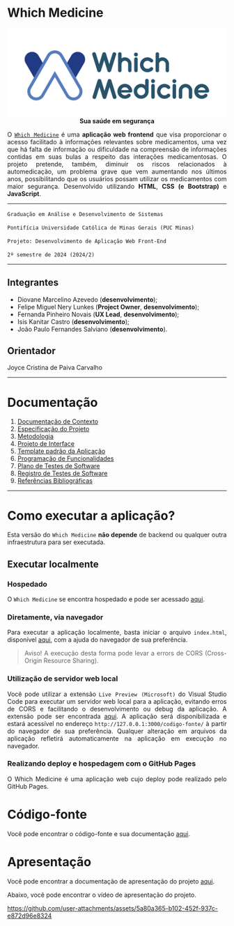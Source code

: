 <div align="justify">

# Which Medicine

<div align="center">

![](documentos/img/logo.png)
**Sua saúde em segurança**

</div>

O [`Which Medicine`](https://icei-puc-minas-pmv-ads.github.io/pmv-ads-2024-2-e1-proj-web-t1-pmv-ads-2024-2-e1-whichmedicine/src/) é uma **aplicação web frontend** que visa proporcionar o acesso facilitado à informações relevantes sobre medicamentos, uma vez que há falta de informação ou dificuldade na compreensão de informações contidas em suas bulas a respeito das interações medicamentosas. O projeto pretende, também, diminuir os riscos relacionados à automedicação, um problema grave que vem aumentando nos últimos anos, possibilitando que os usuários possam utilizar os medicamentos com maior segurança. Desenvolvido utilizando **HTML**, **CSS (e Bootstrap)** e **JavaScript**.

<hr>

`Graduação em Análise e Desenvolvimento de Sistemas`

`Pontifícia Universidade Católica de Minas Gerais (PUC Minas)`

`Projeto: Desenvolvimento de Aplicação Web Front-End`

`2º semestre de 2024 (2024/2)`

<hr>

## Integrantes

* Diovane Marcelino Azevedo (**desenvolvimento**);
* Felipe Miguel Nery Lunkes (**Project Owner**, **desenvolvimento**);
* Fernanda Pinheiro Novais (**UX Lead**, **desenvolvimento**);
* Isis Kanitar Castro (**desenvolvimento**);
* João Paulo Fernandes Salviano (**desenvolvimento**).

## Orientador

Joyce Cristina de Paiva Carvalho

<hr>

# Documentação

<ol>
<li><a href="documentos/01-Documentação de Contexto.md"> Documentação de Contexto</a></li>
<li><a href="documentos/02-Especificação do Projeto.md"> Especificação do Projeto</a></li>
<li><a href="documentos/03-Metodologia.md"> Metodologia</a></li>
<li><a href="documentos/04-Projeto de Interface.md"> Projeto de Interface</a></li>
<li><a href="documentos/05-Template padrão da Aplicação.md"> Template padrão da Aplicação</a></li>
<li><a href="documentos/06-Programação de Funcionalidades.md"> Programação de Funcionalidades</a></li>
<li><a href="documentos/07-Plano de Testes de Software.md"> Plano de Testes de Software</a></li>
<li><a href="documentos/08-Registro de Testes de Software.md"> Registro de Testes de Software</a></li>
<li><a href="documentos/09-Referências.md"> Referências Bibliográficas</a></li>
</ol>

<hr>

# Como executar a aplicação?

Esta versão do `Which Medicine` **não depende** de backend ou qualquer outra infraestrutura para ser executada.

## Executar localmente

### Hospedado

O `Which Medicine` se encontra hospedado e pode ser acessado [aqui](https://felipenlunkes.github.io/whichmedicine/codigo-fonte/).

### Diretamente, via navegador

Para executar a aplicação localmente, basta iniciar o arquivo `index.html`, disponível [aqui](codigo-fonte/index.html), com a ajuda do navegador de sua preferência.

> Aviso! A execução desta forma pode levar a errors de CORS (Cross-Origin Resource Sharing).

### Utilização de servidor web local

Você pode utilizar a extensão `Live Preview (Microsoft)` do Visual Studio Code para executar um servidor web local para a aplicação, evitando erros de CORS e facilitando o desenvolvimento ou debug da aplicação. A extensão pode ser encontrada [aqui](https://marketplace.visualstudio.com/items?itemName=ms-vscode.live-server). A aplicação será disponibilizada e estará acessível no endereço `http://127.0.0.1:3000/codigo-fonte/` à partir do navegador de sua preferência. Qualquer alteração em arquivos da aplicação refletirá automaticamente na aplicação em execução no navegador.

### Realizando deploy e hospedagem com o GitHub Pages

O Which Medicine é uma aplicação web cujo deploy pode realizado pelo GitHub Pages.

# Código-fonte

Você pode encontrar o código-fonte e sua documentação [aqui](codigo-fonte/README.md).

# Apresentação

Você pode encontrar a documentação de apresentação do projeto [aqui](apresentacao/README.md).

Abaixo, você pode encontrar o vídeo de apresentação do projeto.

https://github.com/user-attachments/assets/5a80a365-b102-452f-937c-e872d96e8324

</div>
